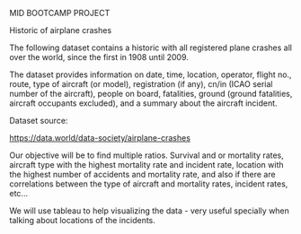 MID BOOTCAMP PROJECT

Historic of airplane crashes

The following dataset contains a historic with all registered plane crashes all over the world, since the first in 1908 until 2009.

The dataset provides information on date, time, location, operator, flight no., route, type of aircraft (or model), registration (if any), cn/in (ICAO serial number of the aircraft), people on board, fatalities, ground (ground fatalities, aircraft occupants excluded), and a summary about the aircraft incident.

Dataset source:

https://data.world/data-society/airplane-crashes


Our objective will be to find multiple ratios. Survival and or mortality rates, aircraft type with the highest mortality rate and incident rate, location with the highest number of accidents and mortality rate, and also if there are correlations between the type of aircraft and mortality rates, incident rates, etc...

We will use tableau to help visualizing the data - very useful specially when talking about locations of the incidents.
